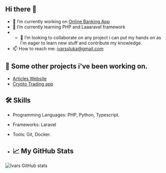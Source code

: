 ## Hi there 👋


- 🔭 I’m currently working on [Online Banking App]([https://github.com/johnDoe/ProjectX](https://github.com/ivarssluka/onlinebank))
- 🌱 I’m currently learning PHP and Laaaravel framework
- - 👯 I’m looking to collaborate on any project i can put my hands on as i'm eager to learn new stuff and contribute my knowledge.
- 📫 How to reach me: [ivarssluka@gmail.com](mailto:ivarssluka@gmail.com)

## 🚀 Some other projects i've been working on.

- [Articles Website](https://github.com/ivarssluka/ArticlesWebsite)
- [Crypto Trading app](https://github.com/ivarssluka/CryptoTrade)

## 🛠️ Skills

- Programming Languages: PHP, Python, Typescript.
- Frameworks: Laravel
- Tools: Git, Docker.

- ## 📈 My GitHub Stats

![Ivars GitHub stats](https://github-readme-stats.vercel.app/api?username=ivarssluka&show_icons=true&theme=radical)

